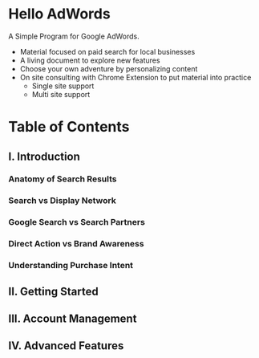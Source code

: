 # Hello AdWords
A Simple Program for Google AdWords.

* Material focused on paid search for local businesses
* A living document to explore new features
* Choose your own adventure by personalizing content
* On site consulting with Chrome Extension to put material into practice
    * Single site support
    * Multi site support

# Table of Contents
## I. Introduction
### Anatomy of Search Results
### Search vs Display Network
### Google Search vs Search Partners
### Direct Action vs Brand Awareness
### Understanding Purchase Intent

## II. Getting Started

## III. Account Management

## IV. Advanced Features
